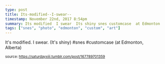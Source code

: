 ```yaml
---
type: post
title: Its-modified--I-swear--
timestamp: November 22nd, 2017 8:54pm
summary: Its modified  I swear  Its shiny snes customcase  at Edmonton Albertap 
tags: ["snes", "photo", "edmonton", "custom", "art"]
---
```

<a href="https://www.instagram.com/p/Bb0siLFHdU1/ "></a>
                                                                                          <div class="caption">
It's modified.  I swear.  (It's shiny) #snes #customcase  (at Edmonton, Alberta)
 
                                    
                
                
                
                
                                
<small>source: https://saturdayxiii.tumblr.com/post/167789701359</small>